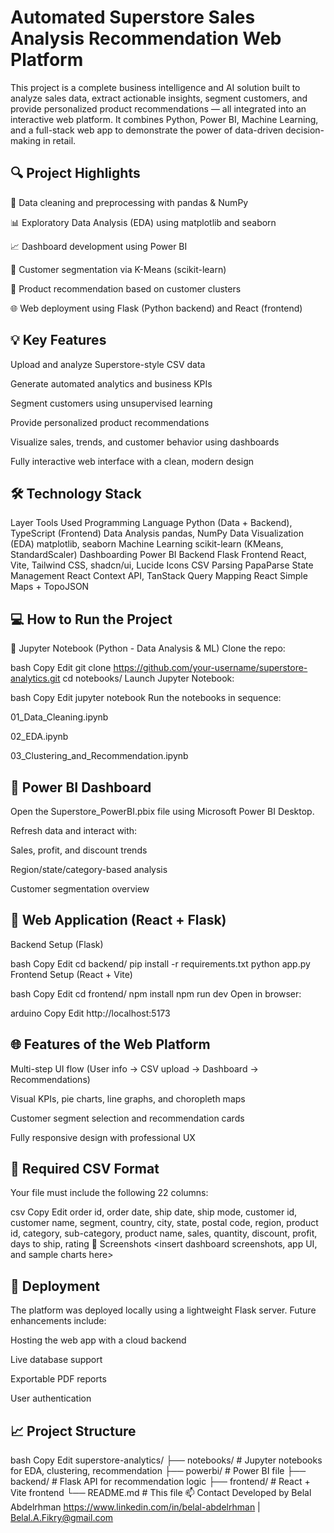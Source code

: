 # Automated Superstore Sales Analysis Recommendation Web Platform

This project is a complete business intelligence and AI solution built to analyze sales data, extract actionable insights, segment customers, and provide personalized product recommendations — all integrated into an interactive web platform. It combines Python, Power BI, Machine Learning, and a full-stack web app to demonstrate the power of data-driven decision-making in retail.

## 🔍 Project Highlights
🧼 Data cleaning and preprocessing with pandas & NumPy

📊 Exploratory Data Analysis (EDA) using matplotlib and seaborn

📈 Dashboard development using Power BI

🤖 Customer segmentation via K-Means (scikit-learn)

🎯 Product recommendation based on customer clusters

🌐 Web deployment using Flask (Python backend) and React (frontend)

## 💡 Key Features
Upload and analyze Superstore-style CSV data

Generate automated analytics and business KPIs

Segment customers using unsupervised learning

Provide personalized product recommendations

Visualize sales, trends, and customer behavior using dashboards

Fully interactive web interface with a clean, modern design

## 🛠 Technology Stack
Layer	Tools Used
Programming Language	Python (Data + Backend), TypeScript (Frontend)
Data Analysis	pandas, NumPy
Data Visualization (EDA)	matplotlib, seaborn
Machine Learning	scikit-learn (KMeans, StandardScaler)
Dashboarding	Power BI
Backend	Flask
Frontend	React, Vite, Tailwind CSS, shadcn/ui, Lucide Icons
CSV Parsing	PapaParse
State Management	React Context API, TanStack Query
Mapping	React Simple Maps + TopoJSON

## 💻 How to Run the Project
🔹 Jupyter Notebook (Python - Data Analysis & ML)
Clone the repo:

bash
Copy
Edit
git clone https://github.com/your-username/superstore-analytics.git
cd notebooks/
Launch Jupyter Notebook:

bash
Copy
Edit
jupyter notebook
Run the notebooks in sequence:

01_Data_Cleaning.ipynb

02_EDA.ipynb

03_Clustering_and_Recommendation.ipynb

## 🔹 Power BI Dashboard
Open the Superstore_PowerBI.pbix file using Microsoft Power BI Desktop.

Refresh data and interact with:

Sales, profit, and discount trends

Region/state/category-based analysis

Customer segmentation overview

## 🔹 Web Application (React + Flask)
Backend Setup (Flask)

bash
Copy
Edit
cd backend/
pip install -r requirements.txt
python app.py
Frontend Setup (React + Vite)

bash
Copy
Edit
cd frontend/
npm install
npm run dev
Open in browser:

arduino
Copy
Edit
http://localhost:5173
## 🌐 Features of the Web Platform
Multi-step UI flow (User info → CSV upload → Dashboard → Recommendations)

Visual KPIs, pie charts, line graphs, and choropleth maps

Customer segment selection and recommendation cards

Fully responsive design with professional UX

## 📂 Required CSV Format
Your file must include the following 22 columns:

csv
Copy
Edit
order id, order date, ship date, ship mode, customer id, customer name, segment, country,
city, state, postal code, region, product id, category, sub-category, product name,
sales, quantity, discount, profit, days to ship, rating
📸 Screenshots
<insert dashboard screenshots, app UI, and sample charts here>

## 🚀 Deployment
The platform was deployed locally using a lightweight Flask server. Future enhancements include:

Hosting the web app with a cloud backend

Live database support

Exportable PDF reports

User authentication

## 📈 Project Structure
bash
Copy
Edit
superstore-analytics/
├── notebooks/                  # Jupyter notebooks for EDA, clustering, recommendation
├── powerbi/                    # Power BI file
├── backend/                    # Flask API for recommendation logic
├── frontend/                   # React + Vite frontend
└── README.md                   # This file
📫 Contact
Developed by Belal Abdelrhman
https://www.linkedin.com/in/belal-abdelrhman | Belal.A.Fikry@gmail.com
